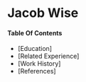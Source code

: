 # Jacob Wise

#### Table Of Contents
* [Education]
* [Related Experience]
* [Work History]
* [References]
